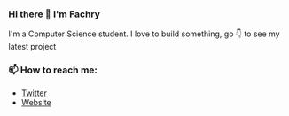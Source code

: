 ### Hi there 👋 I'm Fachry

I'm a Computer Science student. I love to build something, go 👇 to see my latest project

### 📫 How to reach me: 
- <a  href="https://twitter.com/fachryadhitya">Twitter</a>
- <a  href="https://fachry.xyz">Website</a>



                       
                       


